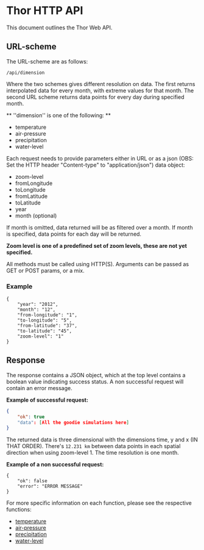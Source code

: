 # Thor HTTP API

This document outlines the Thor Web API.

## URL-scheme

The URL-scheme are as follows:

```
/api/dimension
```

Where the two schemes gives different resolution on data. The first returns interpolated data for every month, with extreme values for that month. The second URL scheme returns data points for every day during specified month. 

** ''dimension'' is one of the following: **

- temperature
- air-pressure
- precipitation
- water-level

Each request needs to provide parameters either in URL or as a json (OBS: Set the HTTP header "Content-type" to "application/json") data object: 

- zoom-level
- fromLongitude
- toLongitude
- fromLatitude
- toLatitude
- year
- month (optional)

If month is omitted, data returned will be as filtered over a month. If month is specified, data points for each day will be returned. 

**Zoom level is one of a predefined set of zoom levels, these are not yet specified.**

All methods must be called using HTTP(S). Arguments can be passed as GET or POST params, or a mix.

### Example

```
{
	"year": "2012",
	"month": "12",
	"from-longitude": "1",
	"to-longitude": "5",
	"from-latitude": "37",
	"to-latitude": "45",
	"zoom-level": "1"
}
```


## Response

The response contains a JSON object, which at the top level contains a boolean value indicating success status. A non successful request will contain an error message. 

**Example of successful request:**

```json
{
    "ok": true
    "data": [All the goodie simulations here]
}
```

The returned data is three dimensional with the dimensions time, y and x (IN THAT ORDER). There's `12.231 km` between data points in each spatial direction when using zoom-level 1. The time resolution is one month.

**Example of a non successful request:** 

```
{
    "ok": false
    "error": "ERROR MESSAGE"
}
```

For more specific information on each function, please see the respective functions:

- [temperature](temperature.md)
- [air-pressure](air-pressure.md)
- [precipitation](precipitation.md)
- [water-level](water-level.md)

